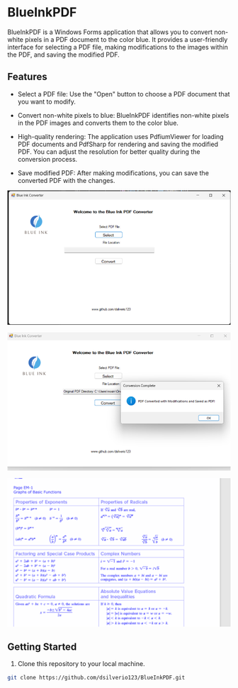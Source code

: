 # BlueInkPDF

BlueInkPDF is a Windows Forms application that allows you to convert non-white pixels in a PDF document to the color blue. It provides a user-friendly interface for selecting a PDF file, making modifications to the images within the PDF, and saving the modified PDF.

## Features

- Select a PDF file: Use the "Open" button to choose a PDF document that you want to modify.

- Convert non-white pixels to blue: BlueInkPDF identifies non-white pixels in the PDF images and converts them to the color blue.

- High-quality rendering: The application uses PdfiumViewer for loading PDF documents and PdfSharp for rendering and saving the modified PDF. You can adjust the resolution for better quality during the conversion process.

- Save modified PDF: After making modifications, you can save the converted PDF with the changes.

![Launch View](https://github.com/dsilverio123/BlueInkPDF/raw/main/LaunchView.png)

![Conversion Click](https://github.com/dsilverio123/BlueInkPDF/raw/main/ConversionClick.png)

![Sample PDF](https://github.com/dsilverio123/BlueInkPDF/blob/main/After.png)

## Getting Started

1. Clone this repository to your local machine.

```bash
git clone https://github.com/dsilverio123/BlueInkPDF.git
